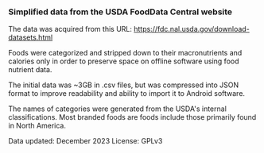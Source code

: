 ### Simplified data from the USDA FoodData Central website

The data was acquired from this URL: https://fdc.nal.usda.gov/download-datasets.html

Foods were categorized and stripped down to their macronutrients and calories only in order to preserve space on offline software using food nutrient data.

The initial data was ~3GB in .csv files, but was compressed into JSON format to improve readability and ability to import it to Android software.

The names of categories were generated from the USDA's internal classifications. Most branded foods are foods include those primarily found in North America.

Data updated: December 2023
License: GPLv3
